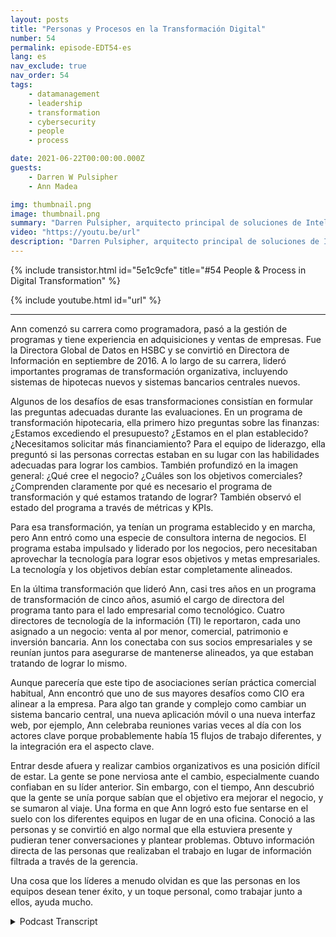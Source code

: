 ```yaml
---
layout: posts
title: "Personas y Procesos en la Transformación Digital"
number: 54
permalink: episode-EDT54-es
lang: es
nav_exclude: true
nav_order: 54
tags:
    - datamanagement
    - leadership
    - transformation
    - cybersecurity
    - people
    - process

date: 2021-06-22T00:00:00.000Z
guests:
    - Darren W Pulsipher
    - Ann Madea

img: thumbnail.png
image: thumbnail.png
summary: "Darren Pulsipher, arquitecto principal de soluciones de Intel, le pregunta a su invitada, Ann Madea, exdirectora de tecnología de la información de HSBC, que reflexione sobre el proceso de grandes cambios de transformación que lideró en las organizaciones."
video: "https://youtu.be/url"
description: "Darren Pulsipher, arquitecto principal de soluciones de Intel, le pregunta a su invitada, Ann Madea, exdirectora de tecnología de la información de HSBC, que reflexione sobre el proceso de grandes cambios de transformación que lideró en las organizaciones."
---
```


<div>
{% include transistor.html id="5e1c9cfe" title="#54 People & Process in Digital Transformation" %}

{% include youtube.html id="url" %}
</div>

---

Ann comenzó su carrera como programadora, pasó a la gestión de programas y tiene experiencia en adquisiciones y ventas de empresas. Fue la Directora Global de Datos en HSBC y se convirtió en Directora de Información en septiembre de 2016. A lo largo de su carrera, lideró importantes programas de transformación organizativa, incluyendo sistemas de hipotecas nuevos y sistemas bancarios centrales nuevos.

Algunos de los desafíos de esas transformaciones consistían en formular las preguntas adecuadas durante las evaluaciones. En un programa de transformación hipotecaria, ella primero hizo preguntas sobre las finanzas: ¿Estamos excediendo el presupuesto? ¿Estamos en el plan establecido? ¿Necesitamos solicitar más financiamiento? Para el equipo de liderazgo, ella preguntó si las personas correctas estaban en su lugar con las habilidades adecuadas para lograr los cambios. También profundizó en la imagen general: ¿Qué cree el negocio? ¿Cuáles son los objetivos comerciales? ¿Comprenden claramente por qué es necesario el programa de transformación y qué estamos tratando de lograr? También observó el estado del programa a través de métricas y KPIs.

Para esa transformación, ya tenían un programa establecido y en marcha, pero Ann entró como una especie de consultora interna de negocios. El programa estaba impulsado y liderado por los negocios, pero necesitaban aprovechar la tecnología para lograr esos objetivos y metas empresariales. La tecnología y los objetivos debían estar completamente alineados.

En la última transformación que lideró Ann, casi tres años en un programa de transformación de cinco años, asumió el cargo de directora del programa tanto para el lado empresarial como tecnológico. Cuatro directores de tecnología de la información (TI) le reportaron, cada uno asignado a un negocio: venta al por menor, comercial, patrimonio e inversión bancaria. Ann los conectaba con sus socios empresariales y se reunían juntos para asegurarse de mantenerse alineados, ya que estaban tratando de lograr lo mismo.

Aunque parecería que este tipo de asociaciones serían práctica comercial habitual, Ann encontró que uno de sus mayores desafíos como CIO era alinear a la empresa. Para algo tan grande y complejo como cambiar un sistema bancario central, una nueva aplicación móvil o una nueva interfaz web, por ejemplo, Ann celebraba reuniones varias veces al día con los actores clave porque probablemente había 15 flujos de trabajo diferentes, y la integración era el aspecto clave.

Entrar desde afuera y realizar cambios organizativos es una posición difícil de estar. La gente se pone nerviosa ante el cambio, especialmente cuando confiaban en su líder anterior. Sin embargo, con el tiempo, Ann descubrió que la gente se unía porque sabían que el objetivo era mejorar el negocio, y se sumaron al viaje. Una forma en que Ann logró esto fue sentarse en el suelo con los diferentes equipos en lugar de en una oficina. Conoció a las personas y se convirtió en algo normal que ella estuviera presente y pudieran tener conversaciones y plantear problemas. Obtuvo información directa de las personas que realizaban el trabajo en lugar de información filtrada a través de la gerencia.

Una cosa que los líderes a menudo olvidan es que las personas en los equipos desean tener éxito, y un toque personal, como trabajar junto a ellos, ayuda mucho.



<details>
<summary> Podcast Transcript </summary>

<p></p>

</details>
